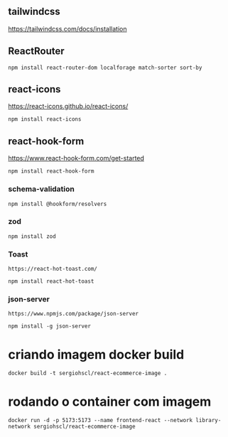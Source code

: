 ## tailwindcss
  https://tailwindcss.com/docs/installation

## ReactRouter
    npm install react-router-dom localforage match-sorter sort-by

## react-icons
  https://react-icons.github.io/react-icons/

    npm install react-icons

## react-hook-form
  https://www.react-hook-form.com/get-started

    npm install react-hook-form

  ### schema-validation
    npm install @hookform/resolvers

  ### zod
    npm install zod
  
  ### Toast
    https://react-hot-toast.com/

    npm install react-hot-toast

  ### json-server
    https://www.npmjs.com/package/json-server

    npm install -g json-server

# criando imagem docker build
    docker build -t sergiohscl/react-ecommerce-image .

# rodando o container com imagem
    docker run -d -p 5173:5173 --name frontend-react --network library-network sergiohscl/react-ecommerce-image